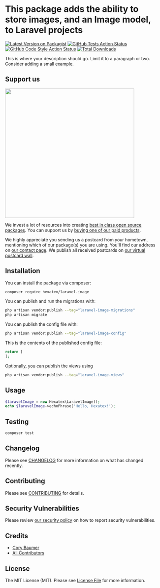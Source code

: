 # This package adds the ability to store images, and an Image model, to Laravel projects

[![Latest Version on Packagist](https://img.shields.io/packagist/v/hexatex/laravel-image.svg?style=flat-square)](https://packagist.org/packages/hexatex/laravel-image)
[![GitHub Tests Action Status](https://img.shields.io/github/actions/workflow/status/hexatex/laravel-image/run-tests.yml?branch=main&label=tests&style=flat-square)](https://github.com/hexatex/laravel-image/actions?query=workflow%3Arun-tests+branch%3Amain)
[![GitHub Code Style Action Status](https://img.shields.io/github/actions/workflow/status/hexatex/laravel-image/fix-php-code-style-issues.yml?branch=main&label=code%20style&style=flat-square)](https://github.com/hexatex/laravel-image/actions?query=workflow%3A"Fix+PHP+code+style+issues"+branch%3Amain)
[![Total Downloads](https://img.shields.io/packagist/dt/hexatex/laravel-image.svg?style=flat-square)](https://packagist.org/packages/hexatex/laravel-image)

This is where your description should go. Limit it to a paragraph or two. Consider adding a small example.

## Support us

[<img src="https://github-ads.s3.eu-central-1.amazonaws.com/laravel-image.jpg?t=1" width="419px" />](https://spatie.be/github-ad-click/laravel-image)

We invest a lot of resources into creating [best in class open source packages](https://spatie.be/open-source). You can support us by [buying one of our paid products](https://spatie.be/open-source/support-us).

We highly appreciate you sending us a postcard from your hometown, mentioning which of our package(s) you are using. You'll find our address on [our contact page](https://spatie.be/about-us). We publish all received postcards on [our virtual postcard wall](https://spatie.be/open-source/postcards).

## Installation

You can install the package via composer:

```bash
composer require hexatex/laravel-image
```

You can publish and run the migrations with:

```bash
php artisan vendor:publish --tag="laravel-image-migrations"
php artisan migrate
```

You can publish the config file with:

```bash
php artisan vendor:publish --tag="laravel-image-config"
```

This is the contents of the published config file:

```php
return [
];
```

Optionally, you can publish the views using

```bash
php artisan vendor:publish --tag="laravel-image-views"
```

## Usage

```php
$laravelImage = new Hexatex\LaravelImage();
echo $laravelImage->echoPhrase('Hello, Hexatex!');
```

## Testing

```bash
composer test
```

## Changelog

Please see [CHANGELOG](CHANGELOG.md) for more information on what has changed recently.

## Contributing

Please see [CONTRIBUTING](CONTRIBUTING.md) for details.

## Security Vulnerabilities

Please review [our security policy](../../security/policy) on how to report security vulnerabilities.

## Credits

- [Cory Baumer](https://github.com/hexatex)
- [All Contributors](../../contributors)

## License

The MIT License (MIT). Please see [License File](LICENSE.md) for more information.
